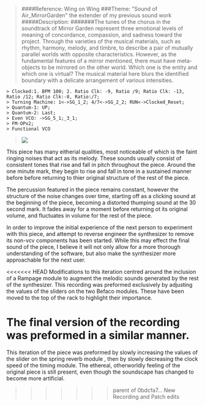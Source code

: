 
>####Reference: Wing on Wing
###Theme: "Sound of Air_MirrorGarden" the extender of my previous sound work
#####Description:
#######The tunes of the chorus in the soundtrack of Mirror Garden represent three emotional levels of meaning of concordance, compassion, and sadness toward the project. Through the varieties of the musical materials, such as rhythm, harmony, melody, and timbre, to describe a pair of mutually parallel worlds with opposite characteristics. However, as the fundamental features of a mirror mentioned, there must have meta-objects to be mirrored on the other world. Which one is the entity and which one is virtual? The musical material here blurs the identified boundary with a delicate arrangement of various intensities.
 
	> Clocked:1. BPM 100; 2. Ratio Clk: -9, Ratio /9; Ratio Clk: -13, Ratio /12; Ratio Clk:-8, Ratio:/7;
	> Turning Machine: 1<->SG_1_2; 4/7<->SG_2_2; RUN<->Clocked_Reset;
	> Quantum-1: UP;
	> Quantum-2: Last; 
	> Even VCO: ->SG_5_1;_3_1;
	> FM-OPx2;
	> Functional VCO
	
>![](https://static.wixstatic.com/media/fd9b16_81591df4d12c4c82b2efea4b193ee6de~mv2.png/v1/fill/w_1960,h_1174,al_c,q_95,usm_0.66_1.00_0.01/RAC_H_14012020_SoundOfAir_MirrorGarden_p.webp)

This piece has many eitherial qualities, most noticeable  of which is the faint ringing noises that act as its melody. These sounds usually consist of consistent tones that rise and fall in pitch throughout the piece. Around the one minute mark, they begin to rise and fall in tone in a sustained manner before before returning to thier original structure of the rest of the piece. 

The percussion  featured in the piece remains constant, however the structure of the noise changes over time, starting off as a clicking sound at the beginning of the piece, becoming a distorted thumping sound at the 30 second mark. It fades away for a moment before returning ot its original volume, and fluctuates in volume for the rest of the piece. 

In order to improve the initial experience of the next person to experiment with this piece, and attempt to reverse engineer the synthesizer to remove its non-vcv components has been started. While this may effect the final sound of the piece, I believe it will not only allow for a more thorough understanding of the software, but also make the synthesizer more approachable for the next user.

<<<<<<< HEAD
Modifications to this iteration centred around the inclusion of a Rampage module to augment the melodic sounds generated by the rest of the synthesizer. This recording was preformed exclusively by adjusting the values of the sliders on the two Befaco modules. These have been moved to the top of the rack to highlight their importance.

The final version of the recording was preformed in a similar manner.
=======
This iteration of the piece was preformed by slowly increasing the values of the slider on the spring reverb module , then by slowly decreasing the clock speed of the timing module. The ethereal, otherworldly feeling of the original piece  is still present, even though the soundscape has changed to become more artificial.
>>>>>>> parent of 0bdcfa7... New Recording and Patch edits
